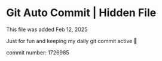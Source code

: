 # Git Auto Commit | Hidden File

This file was added Feb 12, 2025

Just for fun and keeping my daily git commit active 🤪

commit number: 1726985
